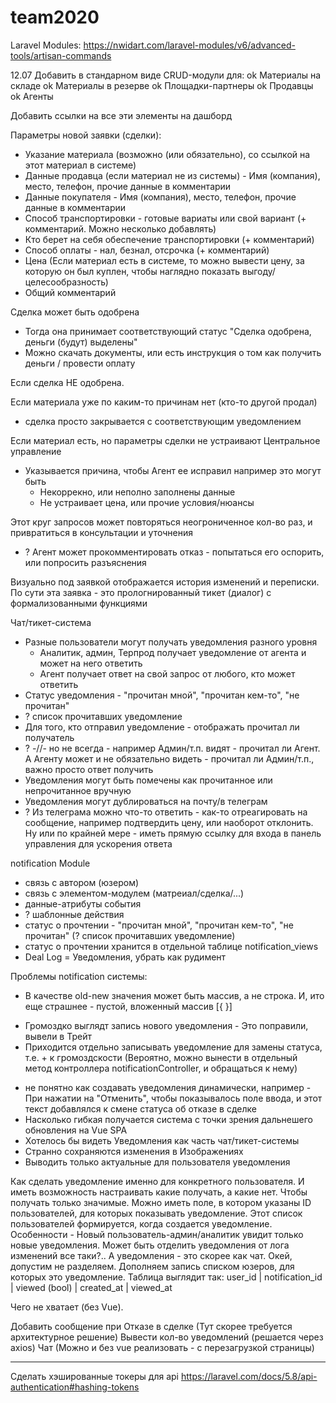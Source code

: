 # team2020

Laravel Modules:
https://nwidart.com/laravel-modules/v6/advanced-tools/artisan-commands

12.07
Добавить в стандарном виде CRUD-модули для:
  ok Материалы на складе
  ok Материалы в резерве
  ok Площадки-партнеры
  ok Продавцы
  ok Агенты

Добавить ссылки на все эти элементы на дашборд


Параметры новой заявки (сделки):
 - Указание материала (возможно (или обязательно), со ссылкой на этот материал в системе)
 - Данные продавца (если материал не из системы) - Имя (компания), место, телефон, прочие данные в комментарии
 - Данные покупателя - Имя (компания), место, телефон, прочие данные в комментарии
 - Способ транспортировки - готовые вариаты или свой вариант (+ комментарий. Можно несколько добавлять)
 - Кто берет на себя обеспечение транспортировки (+ комментарий)
 - Способ оплаты - нал, безнал, отсрочка (+ комментарий)
 - Цена (Если материал есть в системе, то можно вывести цену, за которую он был куплен, чтобы наглядно показать выгоду/целесообразность)
 - Общий комментарий

Сделка может быть одобрена
 - Тогда она принимает соответствующий статус "Сделка одобрена, деньги (будут) выделены"
 - Можно скачать документы, или есть инструкция о том как получить деньги / провести оплату

Если сделка НЕ одобрена.

  Если материала уже по каким-то причинам нет (кто-то другой продал)
   - сделка просто закрывается с соответствующим уведомлением

  Если материал есть, но параметры сделки не устраивают Центральное управление
  - Указывается причина, чтобы Агент ее исправил
    например это могут быть
    - Некоррекно, или неполно заполнены данные
    - Не устраивает цена, или прочие условия/нюансы

  Этот круг запросов может повторяться неогрониченное кол-во раз, и привратиться в консультации и уточнения
  - ? Агент может прокомментировать отказ - попытаться его оспорить, или попросить разъяснения

  Визуально под заявкой отображается история изменений и переписки. По сути эта заявка - это прологнированный тикет (диалог) с формализованными функциями




Чат/тикет-система
 - Разные пользователи могут получать уведомления разного уровня
   - Аналитик, админ, Терпрод получает уведомление от агента и может на него ответить
   - Агент получает ответ на свой запрос от любого, кто может ответить
 - Статус уведомления - "прочитан мной", "прочитан кем-то", "не прочитан"
 - ? список прочитавших уведомление
 - Для того, кто отправил уведомление - отображать прочитал ли получатель
 - ? -//- но не всегда - например Админ/т.п. видят - прочитал ли Агент. А Агенту может и не обязательно видеть - прочитал ли Админ/т.п., важно просто ответ получить
 - Уведомления могут быть помечены как прочитанное или непрочитанное вручную
 - Уведомления могут дублироваться на почту/в телеграм
 - ? Из телеграма можно что-то ответить - как-то отреагировать на сообщение, например подтвердить цену, или наоборот отклонить. Ну или по крайней мере - иметь прямую ссылку для входа в панель управления для ускорения ответа


notification Module

 - связь с автором (юзером)
 - связь с элементом-модулем (матреиал/сделка/...)
 - данные-атрибуты события
 - ? шаблонные действия
 - статус о прочтении - "прочитан мной", "прочитан кем-то", "не прочитан" (? список прочитавших уведомление)
 - статус о прочтении хранится в отдельной таблице notification_views
 - Deal Log = Уведомления, убрать как рудимент

Проблемы notification системы:
 - В качестве old-new значения может быть массив, а не строка. И, ито еще страшнее - пустой, вложенный массив [{ }]
 + Громоздко выглядт запись нового уведомления - Это поправили, вывели в Трейт
 + Приходится отдельно записывать уведомление для замены статуса, т.е. + к громоздскости (Вероятно, можно вынести в отдельный метод контроллера notificationController, и обращаться к нему)
 - не понятно как создавать уведомления динамически, например - При нажатии на "Отменить", чтобы показывалось поле ввода, и этот текст добавлялся к смене статуса об отказе в сделке
 - Насколько гибкая получается система с точки зрения дальнешего обновления на Vue SPA
 - Хотелось бы видеть Уведомления как часть чат/тикет-системы
 - Странно сохраняются изменения в Изображениях
 - Выводить только актуальные для пользователя уведомления

Как сделать уведомление именно для конкретного пользователя.
И иметь возможность настраивать какие получать, а какие нет. Чтобы получать только значимые.
Можно иметь поле, в котором указаны ID пользователей, для которых показывать уведомление. Этот список пользователей формируется, когда создается уведомление.
Особенности - Новый пользователь-админ/аналитик увидит только новые уведомления.
Может быть отделить уведомления от лога изменений все таки?..
А уведомления - это скорее как чат.
Окей, допустим не разделяем. Дополняем запись списком юзеров, для которых это уведомление.
Таблица выглядит так:
user_id | notification_id | viewed (bool) | created_at | viewed_at




Чего не хватает (без Vue).

Добавить сообщение при Отказе в сделке (Тут скорее требуется архитектурное решение)
Вывести кол-во уведомлений (решается через axios)
Чат (Можно и без vue реализовать - с перезагрузкой страницы)


----------------
Сделать хэшированные токеры для api
https://laravel.com/docs/5.8/api-authentication#hashing-tokens
